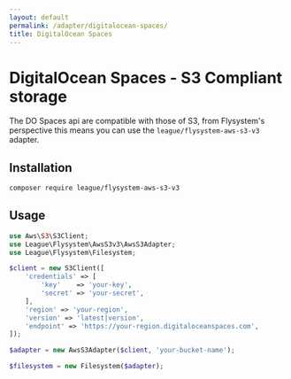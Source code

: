 ```yaml
---
layout: default
permalink: /adapter/digitalocean-spaces/
title: DigitalOcean Spaces
---
```


# DigitalOcean Spaces - S3 Compliant storage

The DO Spaces api are compatible with those of S3, from Flysystem's perspective this means you can use the
`league/flysystem-aws-s3-v3` adapter.

## Installation

~~~ bash
composer require league/flysystem-aws-s3-v3
~~~

## Usage

~~~ php
use Aws\S3\S3Client;
use League\Flysystem\AwsS3v3\AwsS3Adapter;
use League\Flysystem\Filesystem;

$client = new S3Client([
    'credentials' => [
        'key'    => 'your-key',
        'secret' => 'your-secret',
    ],
    'region' => 'your-region',
    'version' => 'latest|version',
    'endpoint' => 'https://your-region.digitaloceanspaces.com',
]);

$adapter = new AwsS3Adapter($client, 'your-bucket-name');

$filesystem = new Filesystem($adapter);
~~~

